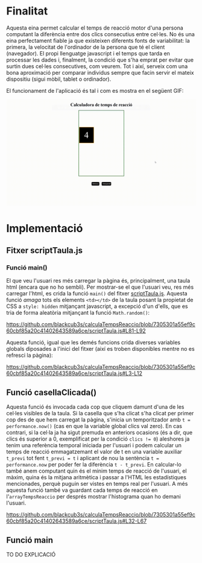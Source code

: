 # Finalitat

Aquesta eina permet calcular el temps de reacció motor d'una persona computant la diferència entre dos clics consecutius entre cel·les. No és una eina perfectament fiable ja que existeixen diferents fonts de variabilitat: la primera, la velocitat de l'ordinador de la persona que té el client (navegador). El propi llenguatge javascript i el temps que tarda en processar les dades i, finalment, la condició que s'ha emprat per evitar que surtin dues cel·les consecutives, com veurem. Tot i així, serveix com una bona aproximació per comparar individus sempre que facin servir el mateix dispositiu (sigui mòbil, tablet o ordinador).

El funcionament de l'aplicació és tal i com es mostra en el següent GIF:

![gif_de_mostra](/imatges/gifDemo_appCalculaTempsReaccio.gif)

# Implementació

## Fitxer scriptTaula.js

### Funció main()

El que veu l'usuari res més carregar la pàgina és, principalment, una taula html (encara que no ho sembli). Per mostrar-se el que l'usuari veu, res més carregar l'html, es crida la funció `main()` del fitxer [scriptTaula.js](/scriptTaula.js). Aquesta funció _amaga_ tots els elements `<td></td>` de la taula posant la propietat de CSS a `style: hidden` mitjançant javascript, a excepció d'un d'ells, que es tria de forma aleatòria mitjançant la funció `Math.random()`:

https://github.com/blackcub3s/calculaTempsReaccio/blob/7305301a55ef9c60cbf85a20c41402643589a6ce/scriptTaula.js#L81-L92

Aquesta funció, igual que les demés funcions crida diverses variables globals diposades a l'inici del fitxer (així es troben disponibles mentre no es refresci la pàgina):

https://github.com/blackcub3s/calculaTempsReaccio/blob/7305301a55ef9c60cbf85a20c41402643589a6ce/scriptTaula.js#L3-L12

## Funció casellaClicada()

Aquesta funció és invocada cada cop que cliquem damunt d'una de les cel·les visibles de la taula. Si la casella que s'ha clicat s'ha clicat per primer cop des de que hem carregat la pàgina, s'inicia un temporitzador amb `t = performance.now()` (cas en que la variable global clics val zero). En cas contrari, si la cel·la ja ha sigut premuda en anteriors ocasions (és a dir, que clics és superior a 0, exemplificat per la condició `clics != 0`) aleshores ja tenim una referència temporal iniciada per l'usuari i podem calcular un temps de reacció emmagatzemant el valor de t en una variable auxiliar `t_previ` tot fent `t_previ = t` i aplicant de nou la sentència `t = performance.now` per poder fer la diferència `t - t_previ`. En calcular-lo també anem computant quin és el minim temps de reacció de l'usuari, el màxim, quina és la mitjana aritmètica i passar a l'HTML les estadístiques mencionades, perquè puguin ser vistes en temps real per l'usuari. A més aquesta funció també va guardant cada temps de reacció en l'`arrayTempsReaccio` per després mostrar l'histograma quan ho demani l'usuari.

https://github.com/blackcub3s/calculaTempsReaccio/blob/7305301a55ef9c60cbf85a20c41402643589a6ce/scriptTaula.js#L32-L67

## Funció main

TO DO EXPLICACIÓ